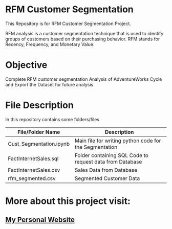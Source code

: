 # RFM Customer Segmentation
This Repository is for RFM Customer Segmentation Project.

RFM analysis is a customer segmentation technique that is used to identify groups of customers based on their purchasing behavior. RFM stands for Recency, Frequency, and Monetary Value. 

# Objective
Complete RFM customer segmentation Analysis of AdventureWorks Cycle and Export the Dataset for future analysis.

# File Description
In this repository contains some folders/files

| File/Folder Name | Description |
| ----------- | ----------- |
| Cust_Segmentation.ipynb | Main file for writing python code for the Segmentation |
| FactInternetSales.sql | Folder containing SQL Code to request data from Database|
| FactInternetSales.csv | Sales Data from Database |
| rfm_segmented.csv | Segmented Customer Data |

# More about this project visit:
## [My Personal Website](https://achmadhafidz7.github.io/)
